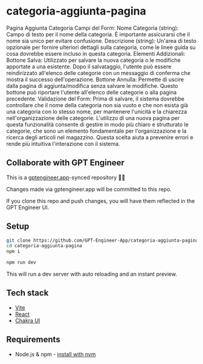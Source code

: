 # categoria-aggiunta-pagina

Pagina Aggiunta Categoria
Campi del Form:
Nome Categoria (string): Campo di testo per il nome della categoria. È importante assicurarsi che il nome sia unico per evitare confusione.
Descrizione (string): Un'area di testo opzionale per fornire ulteriori dettagli sulla categoria, come le linee guida su cosa dovrebbe essere incluso in questa categoria.
Elementi Addizionali:
Bottone Salva: Utilizzato per salvare la nuova categoria o le modifiche apportate a una esistente. Dopo il salvataggio, l'utente può essere reindirizzato all'elenco delle categorie con un messaggio di conferma che mostra il successo dell'operazione.
Bottone Annulla: Permette di uscire dalla pagina di aggiunta/modifica senza salvare le modifiche. Questo bottone può riportare l'utente all'elenco delle categorie o alla pagina precedente.
Validazione del Form: Prima di salvare, il sistema dovrebbe controllare che il nome della categoria non sia vuoto e che non esista già una categoria con lo stesso nome, per mantenere l'unicità e la chiarezza nell'organizzazione delle categorie.
L'utilizzo di una nuova pagina per questa funzionalità consente di gestire in modo più chiaro e strutturato le categorie, che sono un elemento fondamentale per l'organizzazione e la ricerca degli articoli nel magazzino. Questa scelta aiuta a prevenire errori e rende più intuitiva l'interazione con il sistema.

## Collaborate with GPT Engineer

This is a [gptengineer.app](https://gptengineer.app)-synced repository 🌟🤖

Changes made via gptengineer.app will be committed to this repo.

If you clone this repo and push changes, you will have them reflected in the GPT Engineer UI.

## Setup

```sh
git clone https://github.com/GPT-Engineer-App/categoria-aggiunta-pagina.git
cd categoria-aggiunta-pagina
npm i
```

```sh
npm run dev
```

This will run a dev server with auto reloading and an instant preview.

## Tech stack

- [Vite](https://vitejs.dev/)
- [React](https://react.dev/)
- [Chakra UI](https://chakra-ui.com/)

## Requirements

- Node.js & npm - [install with nvm](https://github.com/nvm-sh/nvm#installing-and-updating)
